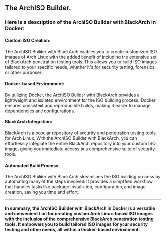 ## The ArchISO Builder.

### Here is a description of the ArchISO Builder with BlackArch in Docker:

#### Custom ISO Creation: 
The ArchISO Builder with BlackArch enables you to create customized ISO images of Arch Linux with the added benefit of including the extensive set of BlackArch penetration testing tools. This allows you to build ISO images tailored to your specific needs, whether it's for security testing, forensics, or other purposes.

#### Docker-based Environment: 
By utilizing Docker, the ArchISO Builder with BlackArch provides a lightweight and isolated environment for the ISO building process. Docker ensures consistent and reproducible builds, making it easier to manage dependencies and configurations.

#### BlackArch Integration: 
BlackArch is a popular repository of security and penetration testing tools for Arch Linux. With the ArchISO Builder with BlackArch, you can effortlessly integrate the entire BlackArch repository into your custom ISO image, giving you immediate access to a comprehensive suite of security tools.

#### Automated Build Process: 
The ArchISO Builder with BlackArch streamlines the ISO building process by automating many of the steps involved. It provides a simplified workflow that handles tasks like package installation, configuration, and image creation, saving you time and effort.

---
#### In summary, the ArchISO Builder with BlackArch in Docker is a versatile and convenient tool for creating custom Arch Linux-based ISO images with the inclusion of the comprehensive BlackArch penetration testing tools. It empowers you to build tailored ISO images for your security testing and other needs, all within a Docker-based environment.

